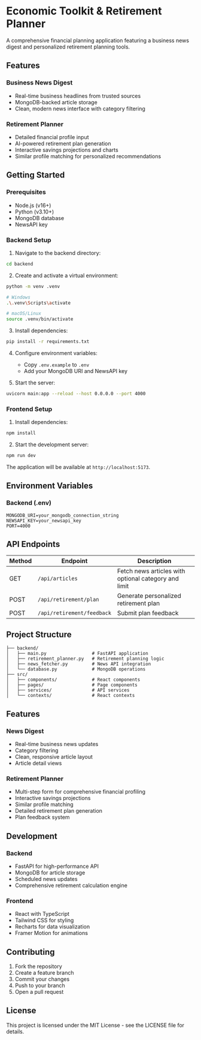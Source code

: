 # Economic Toolkit & Retirement Planner

A comprehensive financial planning application featuring a business news digest and personalized retirement planning tools.

## Features

### Business News Digest
- Real-time business headlines from trusted sources
- MongoDB-backed article storage
- Clean, modern news interface with category filtering

### Retirement Planner
- Detailed financial profile input
- AI-powered retirement plan generation
- Interactive savings projections and charts
- Similar profile matching for personalized recommendations

## Getting Started

### Prerequisites
- Node.js (v16+)
- Python (v3.10+)
- MongoDB database
- NewsAPI key

### Backend Setup

1. Navigate to the backend directory:
```bash
cd backend
```

2. Create and activate a virtual environment:
```bash
python -m venv .venv

# Windows
.\.venv\Scripts\activate

# macOS/Linux
source .venv/bin/activate
```

3. Install dependencies:
```bash
pip install -r requirements.txt
```

4. Configure environment variables:
   - Copy `.env.example` to `.env`
   - Add your MongoDB URI and NewsAPI key

5. Start the server:
```bash
uvicorn main:app --reload --host 0.0.0.0 --port 4000
```

### Frontend Setup

1. Install dependencies:
```bash
npm install
```

2. Start the development server:
```bash
npm run dev
```

The application will be available at `http://localhost:5173`.

## Environment Variables

### Backend (.env)
```
MONGODB_URI=your_mongodb_connection_string
NEWSAPI_KEY=your_newsapi_key
PORT=4000
```

## API Endpoints

| Method | Endpoint | Description |
|--------|----------|-------------|
| GET | `/api/articles` | Fetch news articles with optional category and limit |
| POST | `/api/retirement/plan` | Generate personalized retirement plan |
| POST | `/api/retirement/feedback` | Submit plan feedback |

## Project Structure
```
├── backend/
│   ├── main.py                 # FastAPI application
│   ├── retirement_planner.py   # Retirement planning logic
│   ├── news_fetcher.py         # News API integration
│   └── database.py             # MongoDB operations
├── src/
│   ├── components/             # React components
│   ├── pages/                  # Page components
│   ├── services/               # API services
│   └── contexts/               # React contexts
```

## Features

### News Digest
- Real-time business news updates
- Category filtering
- Clean, responsive article layout
- Article detail views

### Retirement Planner
- Multi-step form for comprehensive financial profiling
- Interactive savings projections
- Similar profile matching
- Detailed retirement plan generation
- Plan feedback system

## Development

### Backend
- FastAPI for high-performance API
- MongoDB for article storage
- Scheduled news updates
- Comprehensive retirement calculation engine

### Frontend
- React with TypeScript
- Tailwind CSS for styling
- Recharts for data visualization
- Framer Motion for animations

## Contributing

1. Fork the repository
2. Create a feature branch
3. Commit your changes
4. Push to your branch
5. Open a pull request

## License

This project is licensed under the MIT License - see the LICENSE file for details.